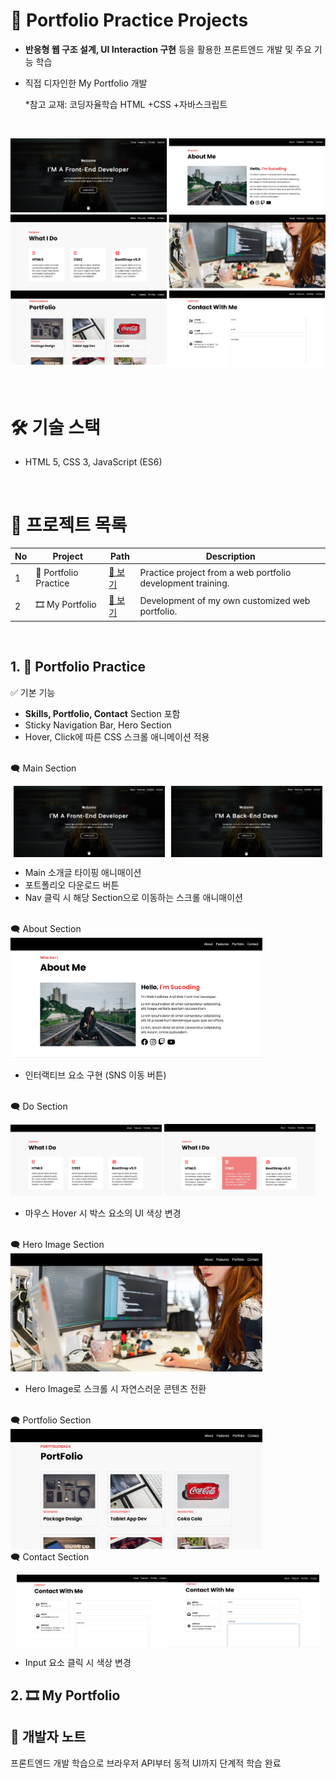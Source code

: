 # 📃 Portfolio Practice Projects
- **반응형 웹 구조 설계, UI Interaction 구현** 등을 활용한 프론트엔드 개발 및 주요 기능 학습
- 직접 디자인한 My Portfolio 개발

  *참고 교재: 코딩자율학습 HTML +CSS +자바스크립트

<br>

![1_1](./rdme_images/practice_pages.png)


<br>

# 🛠 기술 스택

- HTML 5, CSS 3, JavaScript (ES6)

<br>

# 🎯 프로젝트 목록
| No | Project | Path | Description |
|------|--------------------|-----------|------|
| 1 | 🎵 Portfolio Practice | [🔗 보기](./cozadan-practice) | Practice project from a web portfolio development training.  |
| 2 | 🎞 My Portfolio | [🔗 보기](./) | Development of my own customized web portfolio. |

<br>

## 1. 🎵 Portfolio Practice

✅ 기본 기능
- **Skills, Portfolio, Contact** Section 포함
- Sticky Navigation Bar, Hero Section
- Hover, Click에 따른 CSS 스크롤 애니메이션 적용

<br>
<caption>🗨 Main Section</caption>
<br>

<p style="display: flex; justify-content: center; gap: 2%;">
  <img src="./rdme_images/1_1.JPG" alt="Main_Frontend" width="48%" />
  <img src="./rdme_images/1_2.JPG" alt="Main_Backend" width="48%" />
</p>

- Main 소개글 타이핑 애니매이션
- 포트폴리오 다운로드 버튼
- Nav 클릭 시 해당 Section으로 이동하는 스크롤 애니매이션

<br>
<caption>🗨 About Section</caption>
<br>

<img src="./rdme_images/2about.JPG" alt="About Me" width="80%" />

- 인터랙티브 요소 구현 (SNS 이동 버튼)

<br>
<caption>🗨 Do Section</caption>
<br>

<p>
  <img src="./rdme_images/3do.JPG" alt="What I Do" width="48%" />
  <img src="./rdme_images/3_2.JPG" alt="What I Do_Hover" width="48%" />
</p>

- 마우스 Hover 시 박스 요소의 UI 색상 변경

<br>
<caption>🗨 Hero Image Section</caption>
<br>

<img src="./rdme_images/4bgimg.JPG" alt="Main Image" width="80%" />

- Hero Image로 스크롤 시 자연스러운 콘텐츠 전환

<br>
<caption>🗨 Portfolio Section</caption>
<br>

<img src="./rdme_images/5pf.JPG" alt="PortFolio" width="80%" />


<br>
<caption>🗨 Contact Section</caption>
<br>

<p style="display: flex; justify-content: center;">
  <img src="./rdme_images/6contact.JPG" alt="Contact With Me" width="48%" />
  <img src="./rdme_images/6_2.JPG" alt="Contact With Me_Click" width="48%" />
</p>

- Input 요소 클릭 시 색상 변경

## 2. 🎞 My Portfolio

## 👤 개발자 노트
프론트엔드 개발 학습으로 브라우저 API부터 동적 UI까지 단계적 학습 완료

